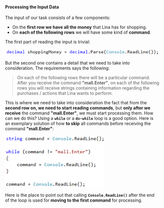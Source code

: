 #### Processing the Input Data

The input of our task consists of a few components:
- On the **first row we have all the money** that Lina has for shopping.
- On **each of the following rows** we will have some kind of **command**.

The first part of reading the input is trivial:

![](/assets/chapter-9-2-images/01.Passion-days-01.png)

But the second one contains a detail that we need to take into consideration. The requirements says the following:

> On each of the following rows there will be a particular command. After you receive the command **"mall.Enter"**, on each of the following rows you will receive strings containing information regarding the purchases / actions that Lina wants to perform.

This is where we need to take into consideration the fact that from the **second row on, we need to start reading commands**, but **only after we receive** the command **"mall.Enter"**, we must start processing them. How can we do this? Using a **`while`** or a **`do-while`** loop is a good option. Here is an exemplary solution of how **to skip** all commands before receiving the command **"mall.Enter"**:

![](/assets/chapter-9-2-images/01.Passion-days-02.png)

Here is the place to point out that calling **`Console.ReadLine()`** after the end of the loop is used for **moving to the first command** for processing.
